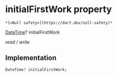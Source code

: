 


# initialFirstWork property




    *[<Null safety>](https://dart.dev/null-safety)*


[DateTime](https://api.flutter.dev/flutter/dart-core/DateTime-class.html)? initialFirstWork
  
_read / write_






## Implementation

```dart
DateTime? initialFirstWork;


```







